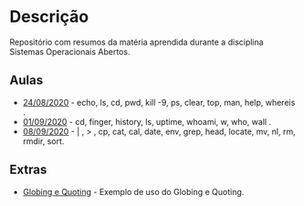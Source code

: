 # Descrição
Repositório com resumos da matéria aprendida durante a disciplina Sistemas Operacionais Abertos.



## Aulas

- [24/08/2020](aula-24-08-20.md) - echo, ls, cd, pwd, kill -9, ps, clear, top, man, help, whereis .
- [01/09/2020](aula-01-09-20.md)  - cd, finger, history, ls, uptime, whoami, w, who, wall .
- [08/09/2020](aula-08-09-20.md)  - | , > , cp, cat, cal, date, env, grep, head, locate, mv, nl, rm, rmdir, sort.

## Extras

- [Globing e Quoting](globing-quoting.md) - Exemplo de uso do Globing e Quoting.



